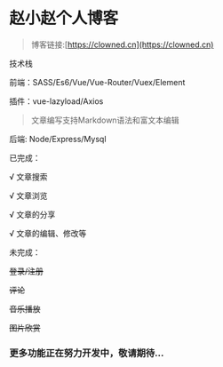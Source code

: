 # 赵小赵个人博客

> 博客链接:[https://clowned.cn](https://clowned.cn)

技术栈

前端：SASS/Es6/Vue/Vue-Router/Vuex/Element

插件：vue-lazyload/Axios

> 文章编写支持Markdown语法和富文本编辑

后端: Node/Express/Mysql

已完成：

√ 文章搜索

√ 文章浏览

√ 文章的分享

√ 文章的编辑、修改等


未完成：

~~登录/注册~~

~~评论~~

~~音乐播放~~

~~图片欣赏~~



### 更多功能正在努力开发中，敬请期待...
